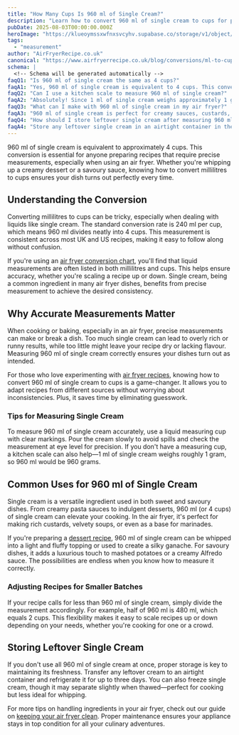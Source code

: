 ```yaml
---
title: "How Many Cups Is 960 ml of Single Cream?"
description: "Learn how to convert 960 ml of single cream to cups for perfect baking and cooking every time. Get accurate measurements now!"
pubDate: 2025-08-03T00:00:00.000Z
heroImage: "https://klueoymssxwfnxsvcyhv.supabase.co/storage/v1/object/public/Shmucket/how-many-cups-is-960-ml-of-single-cream.webp"
tags:
  - "measurement"
author: "AirFryerRecipe.co.uk"
canonical: "https://www.airfryerrecipe.co.uk/blog/conversions/ml-to-cups/how-many-cups-is-960-ml-of-single-cream"
schema: |
  <!-- Schema will be generated automatically -->
faqQ1: "Is 960 ml of single cream the same as 4 cups?"
faqA1: "Yes, 960 ml of single cream is equivalent to 4 cups. This conversion is based on the standard measurement of 240 ml per cup, which is widely used in both UK and US recipes. Whether you're baking or cooking, this measurement ensures accuracy."
faqQ2: "Can I use a kitchen scale to measure 960 ml of single cream?"
faqA2: "Absolutely! Since 1 ml of single cream weighs approximately 1 gram, 960 ml would be 960 grams on a kitchen scale. This method is just as accurate as using a measuring cup and can be especially helpful if you don't have one handy."
faqQ3: "What can I make with 960 ml of single cream in my air fryer?"
faqA3: "960 ml of single cream is perfect for creamy sauces, custards, or even whipped toppings in your air fryer. Try it in a rich pasta dish, a velvety soup, or a decadent dessert like crème brûlée. The possibilities are endless!"
faqQ4: "How should I store leftover single cream after measuring 960 ml?"
faqA4: "Store any leftover single cream in an airtight container in the fridge for up to three days. For longer storage, you can freeze it, though it may separate slightly when thawed. Frozen cream works well in cooked dishes but may not whip as smoothly."
---
```

<p>960 ml of single cream is equivalent to approximately 4 cups. This conversion is essential for anyone preparing recipes that require precise measurements, especially when using an air fryer. Whether you're whipping up a creamy dessert or a savoury sauce, knowing how to convert millilitres to cups ensures your dish turns out perfectly every time.</p>

<h2>Understanding the Conversion</h2>
<p>Converting millilitres to cups can be tricky, especially when dealing with liquids like single cream. The standard conversion rate is 240 ml per cup, which means 960 ml divides neatly into 4 cups. This measurement is consistent across most UK and US recipes, making it easy to follow along without confusion.</p>
<p>If you're using an <a href=https://www.airfryerrecipe.co.uk/air-fryer-conversion-chart>air fryer conversion chart</a>, you'll find that liquid measurements are often listed in both millilitres and cups. This helps ensure accuracy, whether you're scaling a recipe up or down. Single cream, being a common ingredient in many air fryer dishes, benefits from precise measurement to achieve the desired consistency.</p>

<h2>Why Accurate Measurements Matter</h2>
<p>When cooking or baking, especially in an air fryer, precise measurements can make or break a dish. Too much single cream can lead to overly rich or runny results, while too little might leave your recipe dry or lacking flavour. Measuring 960 ml of single cream correctly ensures your dishes turn out as intended.</p>
<p>For those who love experimenting with <a href=https://www.airfryerrecipe.co.uk/recipes>air fryer recipes</a>, knowing how to convert 960 ml of single cream to cups is a game-changer. It allows you to adapt recipes from different sources without worrying about inconsistencies. Plus, it saves time by eliminating guesswork.</p>

<h3>Tips for Measuring Single Cream</h3>
<p>To measure 960 ml of single cream accurately, use a liquid measuring cup with clear markings. Pour the cream slowly to avoid spills and check the measurement at eye level for precision. If you don't have a measuring cup, a kitchen scale can also help—1 ml of single cream weighs roughly 1 gram, so 960 ml would be 960 grams.</p>

<h2>Common Uses for 960 ml of Single Cream</h2>
<p>Single cream is a versatile ingredient used in both sweet and savoury dishes. From creamy pasta sauces to indulgent desserts, 960 ml (or 4 cups) of single cream can elevate your cooking. In the air fryer, it's perfect for making rich custards, velvety soups, or even as a base for marinades.</p>
<p>If you're preparing a <a href=https://www.airfryerrecipe.co.uk/recipe-category/dessert>dessert recipe</a>, 960 ml of single cream can be whipped into a light and fluffy topping or used to create a silky ganache. For savoury dishes, it adds a luxurious touch to mashed potatoes or a creamy Alfredo sauce. The possibilities are endless when you know how to measure it correctly.</p>

<h3>Adjusting Recipes for Smaller Batches</h3>
<p>If your recipe calls for less than 960 ml of single cream, simply divide the measurement accordingly. For example, half of 960 ml is 480 ml, which equals 2 cups. This flexibility makes it easy to scale recipes up or down depending on your needs, whether you're cooking for one or a crowd.</p>

<h2>Storing Leftover Single Cream</h2>
<p>If you don't use all 960 ml of single cream at once, proper storage is key to maintaining its freshness. Transfer any leftover cream to an airtight container and refrigerate it for up to three days. You can also freeze single cream, though it may separate slightly when thawed—perfect for cooking but less ideal for whipping.</p>
<p>For more tips on handling ingredients in your air fryer, check out our guide on <a href=https://www.airfryerrecipe.co.uk/air-fryer-cleaner>keeping your air fryer clean</a>. Proper maintenance ensures your appliance stays in top condition for all your culinary adventures.</p>
